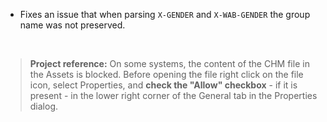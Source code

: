 - Fixes an issue that when parsing `X-GENDER` and `X-WAB-GENDER` the group name was not preserved.

&nbsp;
>**Project reference:** On some systems, the content of the CHM file in the Assets is blocked. Before opening the file right click on the file icon, select Properties, and **check the "Allow" checkbox** - if it is present - in the lower right corner of the General tab in the Properties dialog.